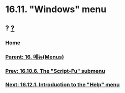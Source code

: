 # 16.11. "Windows" menu
## ? [?]()

### [Home](./00-home.md)
### [Parent: 16. 메뉴(Menus)](./16-00-menus.md)
### [Prev: 16.10.6. The "Script-Fu" submenu](./16-10-06-the-script-fu-submenu.md)
### [Next: 16.12.1. Introduction to the "Help" menu](./16-12-01-introduction-to-the-help-menu.md)
